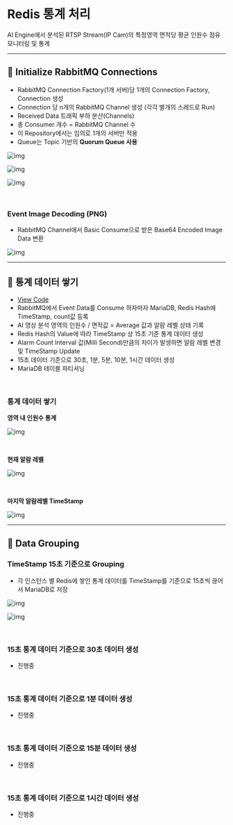 # Redis 통계 처리

AI Engine에서 분석된 RTSP Stream(IP Cam)의 특정영역 면적당 평균 인원수 점유 모니터링 및 통계

---

## 📘 Initialize RabbitMQ Connections

- RabbitMQ Connection Factory(1개 서버)당 1개의 Connection Factory, Connection 생성
- Connection 당 n개의 RabbitMQ Channel 생성 (각각 별개의 스레드로 Run)
- Received Data 트래픽 부하 분산(Channels)
- 총 Consumer 개수 = RabbitMQ Channel 수
- 이 Repository에서는 임의로 1개의 서버만 적용
- Queue는 Topic 기반의 **Quorum Queue 사용**

![img](./Description/img/Rabbit-Thread.png)

![img](./Description/img/Rabbit-Channel.png)

![img](./Description/img/Rabbit-Queue.png)

<br>

### Event Image Decoding (PNG)

- RabbitMQ Channel에서 Basic Consume으로 받은 Base64 Encoded Image Data 변환

![img](./Description/img/Event-Image.png)

---

## 📘 통계 데이터 쌓기

- [View Code](https://github.com/spacedustz/Statistics/blob/main/Statistics/src/main/java/statistics/service/rabbit/EventDeliveryCallBack.java)
- RabbitMQ에서 Event Data를 Consume 하자마자 MariaDB, Redis Hash에 TimeStamp, count값 등록
- AI 영상 분석 영역의 인원수 / 면적값 = Average 값과 알람 레벨 상태 기록
- Redis Hash의 Value에 따라 TimeStamp 상 15초 기준 통계 데이터 생성
- Alarm Count Interval 값(Milli Second)만큼의 차이가 발생하면 알람 레벨 변경 및 TimeStamp Update
- 15초 데이터 기준으로 30초, 1분, 5분, 10분, 1시간 데이터 생성
- MariaDB 테이블 파티셔닝

<br>

### 통계 데이터 쌓기

**영역 내 인원수 통계**

![img](./Description/img/Redis-Insert.png)

<br>

**현재 알람 레벨**

![img](./Description/img/Redis-Current-Alarm-Level.png)

<br>

**마지막 알람레벨 TimeStamp**

![img](./Description/img/Redis-Latest-TimeStamp.png)

---

## 📘 Data Grouping

### TimeStamp 15초 기준으로 Grouping

- 각 인스턴스 별 Redis에 쌓인 통계 데이터를 TimeStamp를 기준으로 15초씩 끊어서 MariaDB로 저장

![img](./Description/img/15sec.png)

![img](./Description/img/15sec-db.png)

<br>

### 15초 통계 데이터 기준으로 30초 데이터 생성

- 진행중

<br>

### 15초 통계 데이터 기준으로 1분 데이터 생성

- 진행중

<br>

### 15초 통계 데이터 기준으로 15분 데이터 생성

- 진행중

<br>

### 15초 통계 데이터 기준으로 1시간 데이터 생성

- 진행중